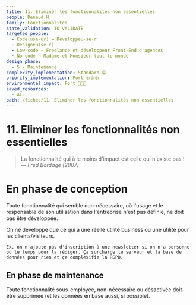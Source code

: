 ```yaml
---
title: 11. Eliminer les fonctionnalités non essentielles
people: Renaud H.
family: Fonctionnalités
state_validation: TO VALIDATE
targeted_people:
  - Code(use·ur) → Développeu·se·r
  - Designeu(se·r)
  - Low-code → Freelance et développeur Front-End d'agences
  - No-code → Madame et Monsieur tout le monde
design_phase:
  - 5 - Maintenance
complexity_implementation: Standard 😁
priority_implementation: Fort 👍👍👍
environmental_impact: Fort 🌱🌱🌱
saved_resources:
  - ALL
path: /fiches/11. Eliminer les fonctionnalités non essentielles
---
```


# 11. Eliminer les fonctionnalités non essentielles

> La fonctionnalité qui à le moins d'impact est celle qui n'existe pas !  
> _— Fred Bordage (2007)_

# En phase de conception

Toute fonctionnalité qui semble non-nécessaire, où l'usage et le responsable de son utilisation dans l'entreprise n'est pas définie, ne doit pas être développée.

On ne développe que ce qui à une réelle utilité business ou une utilité pour les clients/visiteurs.

    Ex, on n'ajoute pas d'inscription à une newsletter si on n'a personne ou le temps pour la rédiger. Ça surcharge le serveur et la base de données pour rien et ça complexifie la RGPD.

## En phase de maintenance

Toute fonctionnalité sous-employée, non-nécessaire ou désactivée doit-être supprimée (et les données en base aussi, si possible).
